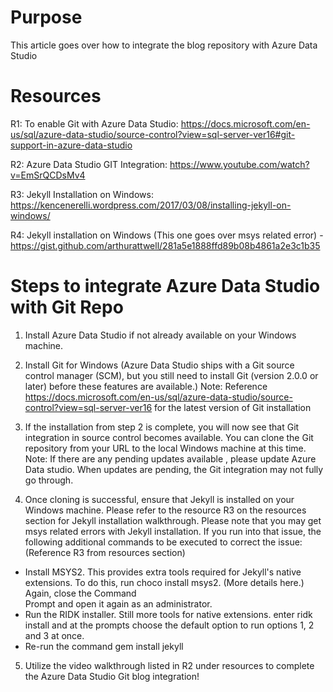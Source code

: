 # Purpose

This article goes over how to integrate the blog repository with Azure Data Studio

# Resources

R1: To enable Git with Azure Data Studio: https://docs.microsoft.com/en-us/sql/azure-data-studio/source-control?view=sql-server-ver16#git-support-in-azure-data-studio

R2:  Azure Data Studio GIT Integration: https://www.youtube.com/watch?v=EmSrQCDsMv4

R3: Jekyll Installation on Windows: https://kencenerelli.wordpress.com/2017/03/08/installing-jekyll-on-windows/

R4: Jekyll installation on Windows (This one goes over msys related error) - https://gist.github.com/arthurattwell/281a5e1888ffd89b08b4861a2e3c1b35 


# Steps to integrate Azure Data Studio with Git Repo

1. Install Azure Data Studio if not already available on your Windows machine.

2. Install Git for Windows (Azure Data Studio ships with a Git source control manager (SCM), but you still need to install Git (version 2.0.0 or later) before these features are available.) 
Note: Reference https://docs.microsoft.com/en-us/sql/azure-data-studio/source-control?view=sql-server-ver16 for the latest version of Git installation

3. If the installation from step 2 is complete, you will now see that Git integration in source control becomes available. You can clone the Git repository from your URL to the local Windows machine at this time.  
Note: If there are any pending updates available , please update Azure Data studio. When updates are pending, the Git integration may not fully go through. 

4. Once cloning is successful, ensure that Jekyll is installed on your Windows machine. Please refer to the resource R3 on the resources section for Jekyll installation walkthrough. Please note that you may get msys related errors with Jekyll installation. If you run into that issue, the following additional commands to be executed to correct the issue: (Reference R3 from resources section)

* Install MSYS2. This provides extra tools required for Jekyll's native extensions. To do this, run choco install msys2. (More details here.) Again, close the Command  
  Prompt and open it again as an administrator.
* Run the RIDK installer. Still more tools for native extensions. enter ridk install and at the prompts choose the default option to run options 1, 2 and 3 at once. 
* Re-run the command gem install jekyll

5. Utilize the video walkthrough listed in R2 under resources to complete the Azure Data Studio Git blog integration!

